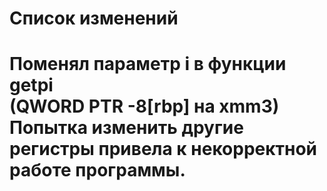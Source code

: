 <h1> Список изменений <h1> 
Поменял параметр i в функции getpi
<br>(QWORD PTR -8[rbp] на xmm3)
<br>Попытка изменить другие регистры привела к некорректной работе программы.
